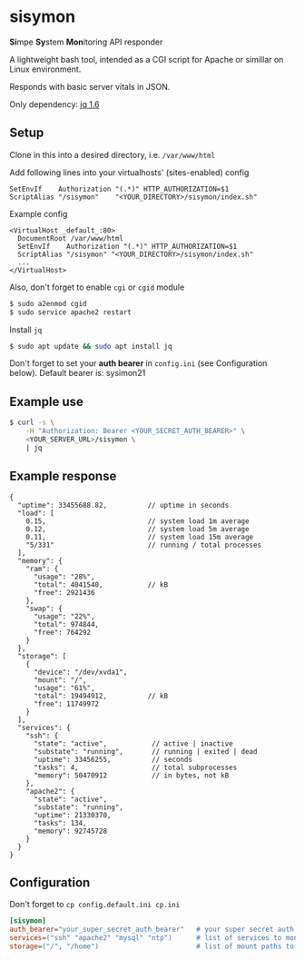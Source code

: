 # sisymon

**Si**mpe **Sy**stem **Mon**itoring API responder

A lightweight bash tool, intended as a CGI script
for Apache or simillar on Linux environment. 

Responds with basic server vitals in JSON.

Only dependency: [jq 1.6](https://stedolan.github.io/jq/)

## Setup

Clone in this into a desired directory, i.e. `/var/www/html`

Add following lines into your virtualhosts' (sites-enabled) config  
```apacheconf
SetEnvIf    Authorization "(.*)" HTTP_AUTHORIZATION=$1
ScriptAlias "/sisymon"    "<YOUR_DIRECTORY>/sisymon/index.sh"
```

Example config
```apacheconf
<VirtualHost _default_:80>
  DocumentRoot /var/www/html
  SetEnvIf    Authorization "(.*)" HTTP_AUTHORIZATION=$1
  ScriptAlias "/sisymon" "<YOUR_DIRECTORY>/sisymon/index.sh"
  ...
</VirtualHost>
````

Also, don't forget to enable `cgi` or `cgid` module
```bash
$ sudo a2enmod cgid
$ sudo service apache2 restart
```

Install `jq`
```bash
$ sudo apt update && sudo apt install jq
```

Don't forget to set your **auth bearer** in `config.ini` (see Configuration below). Default bearer is: sysimon21

## Example use

```bash
$ curl -s \
    -H "Authorization: Bearer <YOUR_SECRET_AUTH_BEARER>" \
    <YOUR_SERVER_URL>/sisymon \
    | jq
```

## Example response

```json5
{
  "uptime": 33455688.82,          // uptime in seconds
  "load": [
    0.15,                         // system load 1m average 
    0.12,                         // system load 5m average
    0.11,                         // system load 15m average
    "5/331"                       // running / total processes
  ],
  "memory": {
    "ram": {
      "usage": "28%",
      "total": 4041540,           // kB
      "free": 2921436
    },
    "swap": {
      "usage": "22%",
      "total": 974844,
      "free": 764292
    }
  },
  "storage": [
    {
      "device": "/dev/xvda1",
      "mount": "/",
      "usage": "61%",
      "total": 19494912,          // kB
      "free": 11749972
    }
  ],
  "services": {
    "ssh": {
      "state": "active",           // active | inactive
      "substate": "running",       // running | exited | dead
      "uptime": 33456255,          // seconds
      "tasks": 4,                  // total subprocesses
      "memory": 50470912           // in bytes, not kB
    },
    "apache2": {
      "state": "active",
      "substate": "running",
      "uptime": 21330370,
      "tasks": 134,
      "memory": 92745728
    }
  }
}
```

## Configuration

Don't forget to `cp config.default.ini cp.ini`

```ini
[sisymon]
auth_bearer="your_super_secret_auth_bearer"   # your super secret auth bearer
services=("ssh" "apache2" "mysql" "ntp")      # list of services to monitor
storage=("/", "/home")                        # list of mount paths to monitor
```
